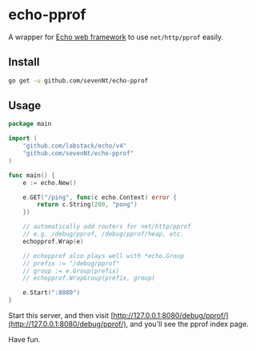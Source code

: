 echo-pprof
========

A wrapper for [Echo web framework](https://github.com/labstack/echo) to use `net/http/pprof` easily.

## Install

```sh
go get -u github.com/sevenNt/echo-pprof
```

## Usage

```go
package main

import (
	"github.com/labstack/echo/v4"
	"github.com/sevenNt/echo-pprof"
)

func main() {
	e := echo.New()

	e.GET("/ping", func(c echo.Context) error {
		return c.String(200, "pong")
	})

	// automatically add routers for net/http/pprof
	// e.g. /debug/pprof, /debug/pprof/heap, etc.
	echopprof.Wrap(e)

	// echopprof also plays well with *echo.Group
	// prefix := "/debug/pprof"
	// group := e.Group(prefix)
	// echopprof.WrapGroup(prefix, group)

	e.Start(":8080")
}
```

Start this server, and then visit [http://127.0.0.1:8080/debug/pprof/](http://127.0.0.1:8080/debug/pprof/), and you'll see the pprof index page.

Have fun.
